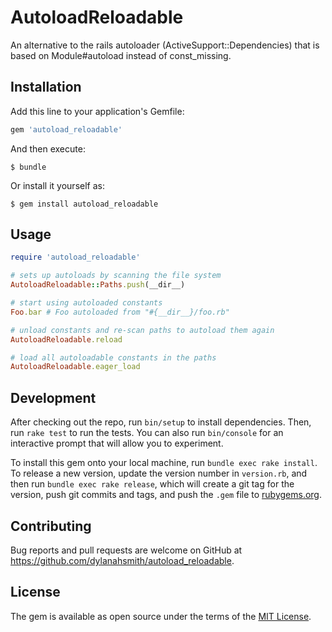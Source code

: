 # AutoloadReloadable

An alternative to the rails autoloader (ActiveSupport::Dependencies)
that is based on Module#autoload instead of const_missing.

## Installation

Add this line to your application's Gemfile:

```ruby
gem 'autoload_reloadable'
```

And then execute:

    $ bundle

Or install it yourself as:

    $ gem install autoload_reloadable

## Usage

```ruby
require 'autoload_reloadable'

# sets up autoloads by scanning the file system
AutoloadReloadable::Paths.push(__dir__)

# start using autoloaded constants
Foo.bar # Foo autoloaded from "#{__dir__}/foo.rb"

# unload constants and re-scan paths to autoload them again
AutoloadReloadable.reload

# load all autoloadable constants in the paths
AutoloadReloadable.eager_load
```

## Development

After checking out the repo, run `bin/setup` to install dependencies. Then, run `rake test` to run the tests. You can also run `bin/console` for an interactive prompt that will allow you to experiment.

To install this gem onto your local machine, run `bundle exec rake install`. To release a new version, update the version number in `version.rb`, and then run `bundle exec rake release`, which will create a git tag for the version, push git commits and tags, and push the `.gem` file to [rubygems.org](https://rubygems.org).

## Contributing

Bug reports and pull requests are welcome on GitHub at https://github.com/dylanahsmith/autoload_reloadable.

## License

The gem is available as open source under the terms of the [MIT License](https://opensource.org/licenses/MIT).
